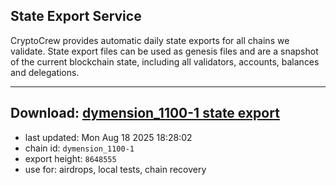 ## State Export Service
CryptoCrew provides automatic daily state exports for all chains we validate. State export files can be used as genesis files and are a snapshot of the current blockchain state, including all validators, accounts, balances and delegations.

---
**Download: [dymension_1100-1 state export](https://dl-eu2.ccvalidators.com/SERVICE/dymension/dymension_1100-1_export_8648555.json)**
---

- last updated: Mon Aug 18 2025 18:28:02
- chain id: `dymension_1100-1`
- export height: `8648555`
- use for: airdrops, local tests, chain recovery
